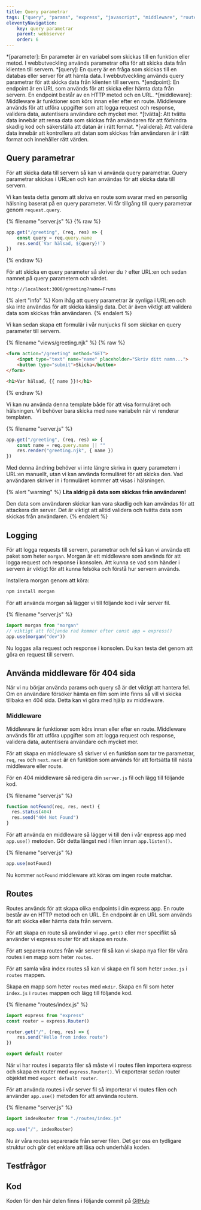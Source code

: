 ```yaml
---
title: Query parametrar
tags: ["query", "params", "express", "javascript", "middleware", "routes", "logging"]
eleventyNavigation:
    key: query parametrar
    parent: webbserver
    order: 6
---
```

*[parameter]: En parameter är en variabel som skickas till en funktion eller metod. I webbutveckling används parametrar ofta för att skicka data från klienten till servern.
*[query]: En query är en fråga som skickas till en databas eller server för att hämta data. I webbutveckling används query parametrar för att skicka data från klienten till servern.
*[endpoint]: En endpoint är en URL som används för att skicka eller hämta data från servern. En endpoint består av en HTTP metod och en URL.
*[middleware]: Middleware är funktioner som körs innan eller efter en route. Middleware används för att utföra uppgifter som att logga request och response, validera data, autentisera användare och mycket mer.
*[tvätta]: Att tvätta data innebär att rensa data som skickas från användaren för att förhindra skadlig kod och säkerställa att datan är i rätt format.
*[validera]: Att validera data innebär att kontrollera att datan som skickas från användaren är i rätt format och innehåller rätt värden.

## Query parametrar

För att skicka data till servern så kan vi använda query parametrar. Query parametrar skickas i URL:en och kan användas för att skicka data till servern.

Vi kan testa detta genom att skriva en route som svarar med en personlig hälsning baserat på en query parameter. Vi får tillgång till query parametrar genom `request.query`.

{% filename "server.js" %}
{% raw %}
```js
app.get("/greeting", (req, res) => {
    const query = req.query.name
    res.send(`Var hälsad, ${query}!`)
})
```
{% endraw %}

För att skicka en query parameter så skriver du `?` efter URL:en och sedan namnet på query parametern och värdet.

```
http://localhost:3000/greeting?name=Frums
```

{% alert "info" %}
Kom ihåg att query parametrar är synliga i URL:en och ska inte användas för att skicka känslig data. Det är även viktigt att validera data som skickas från användaren.
{% endalert %}

Vi kan sedan skapa ett formulär i vår nunjucks fil som skickar en query parameter till servern.

{% filename "views/greeting.njk" %}
{% raw %}
```html
<form action="/greeting" method="GET">
    <input type="text" name="name" placeholder="Skriv ditt namn...">
    <button type="submit">Skicka</button>
</form>

<h1>Var hälsad, {{ name }}!</h1>
```
{% endraw %}

Vi kan nu använda denna template både för att visa formuläret och hälsningen. Vi behöver bara skicka med `name` variabeln när vi renderar templaten.

{% filename "server.js" %}
```js
app.get("/greeting", (req, res) => {
    const name = req.query.name || ""
    res.render("greeting.njk", { name })
})
```

Med denna ändring behöver vi inte längre skriva in query parametern i URL:en manuellt, utan vi kan använda formuläret för att skicka den. Vad användaren skriver in i formuläret kommer att visas i hälsningen.

{% alert "warning" %}
<strong>Lita aldrig på data som skickas från användaren!</strong>

Den data som användaren skickar kan vara skadlig och kan användas för att attackera din server. Det är viktigt att alltid validera och tvätta data som skickas från användaren.
{% endalert %}

## Logging

För att logga requests till servern, parametrar och fel så kan vi använda ett paket som heter `morgan`. Morgan är ett middleware som används för att logga request och response i konsolen. Att kunna se vad som händer i servern är viktigt för att kunna felsöka och förstå hur servern används.

Installera morgan genom att köra:

```bash
npm install morgan
```

För att använda morgan så lägger vi till följande kod i vår server fil.

{% filename "server.js" %}
```js
import morgan from "morgan"
// viktigt att följande rad kommer efter const app = express()
app.use(morgan("dev"))
```

Nu loggas alla request och response i konsolen. Du kan testa det genom att göra en request till servern.

## Använda middleware för 404 sida

När vi nu börjar använda params och query så är det viktigt att hantera fel. Om en användare försöker hämta en film som inte finns så vill vi skicka tillbaka en 404 sida. Detta kan vi göra med hjälp av middleware.

### Middleware

Middleware är funktioner som körs innan eller efter en route. Middleware används för att utföra uppgifter som att logga request och response, validera data, autentisera användare och mycket mer.

För att skapa en middleware så skriver vi en funktion som tar tre parametrar, `req`, `res` och `next`. `next` är en funktion som används för att fortsätta till nästa middleware eller route.

För en 404 middleware så redigera din `server.js` fil och lägg till följande kod.

{% filename "server.js" %}
```js
function notFound(req, res, next) {
  res.status(404)
  res.send("404 Not Found")
}
```

För att använda en middleware så lägger vi till den i vår express app med `app.use()` metoden. Gör detta längst ned i filen innan `app.listen()`.

{% filename "server.js" %}
```js
app.use(notFound)
```

Nu kommer `notFound` middleware att köras om ingen route matchar.

## Routes

Routes används för att skapa olika endpoints i din express app. En route består av en HTTP metod och en URL. En endpoint är en URL som används för att skicka eller hämta data från servern.

För att skapa en route så använder vi `app.get()` eller mer specifikt så använder vi express router för att skapa en route.

För att separera routes från vår server fil så kan vi skapa nya filer för våra routes i en mapp som heter `routes`.

För att samla våra index routes så kan vi skapa en fil som heter `index.js` i `routes` mappen.

Skapa en mapp som heter `routes` med `mkdir`. Skapa en fil som heter `index.js` i `routes` mappen och lägg till följande kod.

{% filename "routes/index.js" %}
```js
import express from "express"
const router = express.Router()

router.get("/", (req, res) => {
    res.send("Hello from index route")
})

export default router
```

När vi har routes i separata filer så måste vi i routes filen importera express och skapa en router med `express.Router()`.
Vi exporterar sedan router objektet med `export default router`.

För att använda routes i vår server fil så importerar vi routes filen och använder `app.use()` metoden för att använda routern.

{% filename "server.js" %}
```js
import indexRouter from "./routes/index.js"

app.use("/", indexRouter)
```

Nu är våra routes separerade från server filen. Det ger oss en tydligare struktur och gör det enklare att läsa och underhålla koden.

## Testfrågor


## Kod 

Koden för den här delen finns i följande commit på [GitHub](https://github.com/jensadev/wsp1-kurs/commit/012991d8444fba10a67d1928cbc1495ce5ec0e44)
